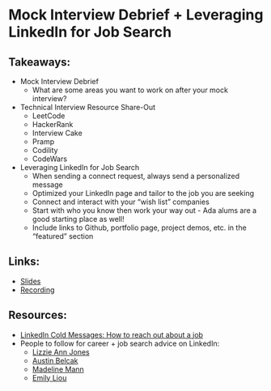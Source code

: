 # Mock Interview Debrief + Leveraging LinkedIn for Job Search

## Takeaways: 
- Mock Interview Debrief
  - What are some areas you want to work on after your mock interview? 
- Technical Interview Resource Share-Out
  - LeetCode
  - HackerRank
  - Interview Cake
  - Pramp
  - Codility
  - CodeWars
- Leveraging LinkedIn for Job Search
  - When sending a connect request, always send a personalized message
  - Optimized your LinkedIn page and tailor to the job you are seeking
  - Connect and interact with your “wish list” companies
  - Start with who you know then work your way out - Ada alums are a good starting place as well!
  - Include links to Github, portfolio page, project demos, etc. in the “featured” section

## Links: 
- [Slides](https://docs.google.com/presentation/d/1uyldSLUn1J0_2P8NHVVeDVTJ-i0463WqxLFtaTwvSxQ/edit?usp=sharing)
- [Recording](https://adaacademy.hosted.panopto.com/Panopto/Pages/Viewer.aspx?id=230cdede-db16-470a-989d-ad3c017ab3be)

## Resources: 
- [LinkedIn Cold Messages: How to reach out about a job](https://careersidekick.com/linkedin-cold-message/)
- People to follow for career + job search advice on LinkedIn: 
  - [Lizzie Ann Jones](https://www.linkedin.com/in/heylizzieann/)
  - [Austin Belcak](https://www.linkedin.com/in/abelcak/)
  - [Madeline Mann](https://www.linkedin.com/in/madelinemann/)
  - [Emily Liou](https://www.linkedin.com/in/emilycliou/)
